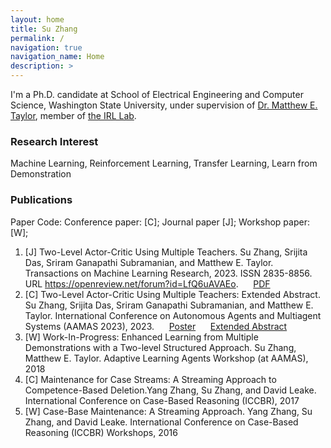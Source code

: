 ```yaml
---
layout: home
title: Su Zhang
permalink: /
navigation: true
navigation_name: Home
description: >
---
```


I'm a Ph.D. candidate at School of Electrical Engineering and Computer Science, Washington State University, under supervision of [Dr. Matthew E. Taylor](https://drmatttaylor.net/), member of [the IRL Lab](https://irll.ca).

### Research Interest
Machine Learning, Reinforcement Learning, Transfer Learning, Learn from Demonstration

### Publications
Paper Code: Conference paper: [C]; Journal paper [J]; Workshop paper: [W]; 
1. [J] Two-Level Actor-Critic Using Multiple Teachers. Su Zhang, Srijita Das, Sriram Ganapathi Subramanian, and Matthew E. Taylor. Transactions on Machine Learning Research, 2023. ISSN 2835-8856. URL https://openreview.net/forum?id=LfQ6uAVAEo. &nbsp;&nbsp;&nbsp;&nbsp;
    [PDF](https://suzhang94.github.io/files/TLAC_TMLR.pdf) 
2. [C] Two-Level Actor-Critic Using Multiple Teachers: Extended Abstract. Su Zhang, Srijita Das, Sriram Ganapathi Subramanian, and Matthew E. Taylor. International Conference on Autonomous Agents and Multiagent Systems (AAMAS 2023), 2023. &nbsp;&nbsp;&nbsp;&nbsp; [Poster](https://suzhang94.github.io/files/TLAC_poster.pdf) &nbsp;&nbsp;&nbsp;&nbsp; [Extended Abstract](https://suzhang94.github.io/files/TLAC_ExtendedAbstract.pdf)
3. [W] Work-In-Progress: Enhanced Learning from Multiple Demonstrations with a Two-level Structured Approach. Su Zhang, Matthew E. Taylor. Adaptive Learning Agents Workshop (at AAMAS), 2018
4. [C] Maintenance for Case Streams: A Streaming Approach to Competence-Based Deletion.Yang Zhang, Su Zhang, and David Leake. International Conference on Case-Based Reasoning (ICCBR), 2017
5. [W] Case-Base Maintenance: A Streaming Approach. Yang Zhang, Su Zhang, and David Leake. International Conference on Case-Based Reasoning (ICCBR) Workshops, 2016
